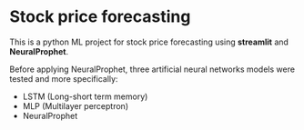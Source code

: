 # Stock price forecasting 

This is a python ML project for stock price forecasting using **streamlit** and **NeuralProphet**. 

Before applying NeuralProphet, three artificial neural networks models were tested and more specifically:

* LSTM (Long-short term memory)
* MLP (Multilayer perceptron)
* NeuralProphet

